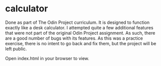 # calculator

Done as part of The Odin Project curriculum. It is designed to function exactly like a desk calculator. I attempted quite a few additional features that were not part of the original Odin Project assignment. As such, there are a good number of bugs with its features. As this was a practice exercise, there is no intent to go back and fix them, but the project will be left public.

Open index.html in your browser to view.
